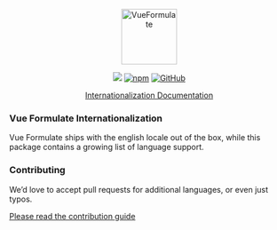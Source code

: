 <p align="center"><a href="https://vueformulate.com" target="_blank" rel="noopener noreferrer"><img width="100" src="https://assets.wearebraid.com/vue-formulate/logo.png" alt="VueFormulate"></a></p>

<p align="center">
  <a href="https://travis-ci.org/wearebraid/vue-formulate"><img src="https://travis-ci.org/wearebraid/vue-formulate-i18n.svg?branch=master"></a>
  <a href="https://www.npmjs.com/package/@braid/vue-formulate-i18n"><img alt="npm" src="https://img.shields.io/npm/v/@braid/vue-formulate-i18n"></a>
  <a href="https://github.com/wearebraid/vue-formulate-i18n"><img alt="GitHub" src="https://img.shields.io/github/license/wearebraid/vue-formulate-i18n"></a>
</p>

<p align="center">
  <a href="https://vueformulate.com">Internationalization Documentation</a>
</p>

### Vue Formulate Internationalization

Vue Formulate ships with the english locale out of the box, while this package
contains a growing list of language support.

### Contributing

We’d love to accept pull requests for additional languages, or even just typos.

[Please read the contribution guide](https://www.vueformulate.com/contributing)